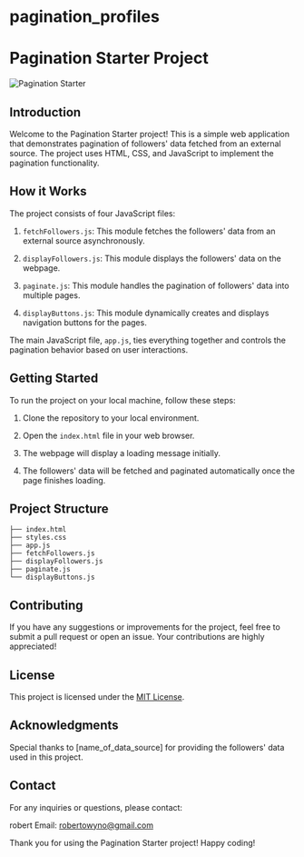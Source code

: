 # pagination_profiles
# Pagination Starter Project

![Pagination Starter](link_to_your_image_here)

## Introduction

Welcome to the Pagination Starter project! This is a simple web application that demonstrates pagination of followers' data fetched from an external source. The project uses HTML, CSS, and JavaScript to implement the pagination functionality.

## How it Works

The project consists of four JavaScript files:

1. `fetchFollowers.js`: This module fetches the followers' data from an external source asynchronously.

2. `displayFollowers.js`: This module displays the followers' data on the webpage.

3. `paginate.js`: This module handles the pagination of followers' data into multiple pages.

4. `displayButtons.js`: This module dynamically creates and displays navigation buttons for the pages.

The main JavaScript file, `app.js`, ties everything together and controls the pagination behavior based on user interactions.

## Getting Started

To run the project on your local machine, follow these steps:

1. Clone the repository to your local environment.

2. Open the `index.html` file in your web browser.

3. The webpage will display a loading message initially.

4. The followers' data will be fetched and paginated automatically once the page finishes loading.

## Project Structure

```
├── index.html
├── styles.css
├── app.js
├── fetchFollowers.js
├── displayFollowers.js
├── paginate.js
└── displayButtons.js
```

## Contributing

If you have any suggestions or improvements for the project, feel free to submit a pull request or open an issue. Your contributions are highly appreciated!

## License

This project is licensed under the [MIT License](LICENSE).

## Acknowledgments

Special thanks to [name_of_data_source] for providing the followers' data used in this project.

## Contact

For any inquiries or questions, please contact:

robert
Email: robertowyno@gmail.com

Thank you for using the Pagination Starter project! Happy coding!
